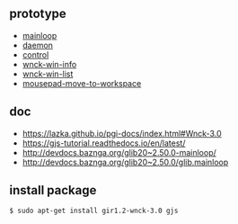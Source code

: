 
## prototype

* [mainloop](prototype/mainloop/main.js)
* [daemon](prototype/daemon/main.js)
* [control](prototype/control/main.js)
* [wnck-win-info](prototype/wnck-win-info/main.js)
* [wnck-win-list](prototype/wnck-win-list/main.js)
* [mousepad-move-to-workspace](prototype/mousepad-move-to-workspace/)


## doc

* https://lazka.github.io/pgi-docs/index.html#Wnck-3.0
* https://gjs-tutorial.readthedocs.io/en/latest/
* http://devdocs.baznga.org/glib20~2.50.0-mainloop/
* http://devdocs.baznga.org/glib20~2.50.0/glib.mainloop


## install package

``` sh
$ sudo apt-get install gir1.2-wnck-3.0 gjs
```
